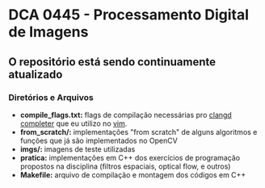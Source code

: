 # DCA 0445 - Processamento Digital de Imagens 

## O repositório está sendo continuamente atualizado

### Diretórios e Arquivos
- **compile_flags.txt:** flags de compilação necessárias pro [clangd completer](clangd.llvm.org) que eu utilizo no [vim](vim.org).
- **from_scratch/:** implementações "from scratch" de alguns algoritmos e funções que já são implementados no OpenCV
- **imgs/:** imagens de teste utilizadas
- **pratica:** implementações em C++ dos exercícios de programação propostos na disciplina (filtros espaciais, optical flow, e outros)
- **Makefile:** arquivo de compilação e montagem dos códigos em C++

